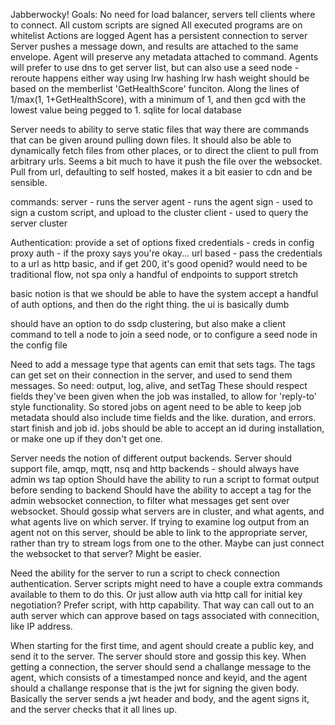 Jabberwocky!
Goals:
No need for load balancer, servers tell clients where to connect.
All custom scripts are signed
All executed programs are on whitelist
Actions are logged
Agent has a persistent connection to server
Server pushes a message down, and results are attached to the same envelope.  Agent will preserve any metadata attached to command.
Agents will prefer to use dns to get server list, but can also use a seed node - reroute happens either way using lrw hashing
lrw hash weight should be based on the memberlist 'GetHealthScore' funciton.  Along the lines of 1/max(1, 1+GetHealthScore), with a minimum of 1, and then gcd with the lowest value being pegged to 1.
sqlite for local database

Server needs to ability to serve static files
that way there are commands that can be given around pulling down files.
It should also be able to dynamically fetch files from other places, or to direct the client to pull from arbitrary urls.
Seems a bit much to have it push the file over the websocket.
Pull from url, defaulting to self hosted, makes it a bit easier to cdn and be sensible.

commands:
server - runs the server
agent - runs the agent
sign - used to sign a custom script, and upload to the cluster
client - used to query the server cluster

Authentication:
 provide a set of options
 fixed credentials - creds in config
 proxy auth - if the proxy says you're okay...
 url based - pass the credentials to a url as http basic, and if get 200, it's good
 openid?
   would need to be traditional flow, not spa
   only a handful of endpoints to support
   stretch
    

 basic notion is that we should be able to have the system accept a handful of auth options, and then do the right thing.
 the ui is basically dumb

should have an option to do ssdp clustering, but also make a client command to tell a node to join a seed node, or to configure a seed node in the config file


Need to add a message type that agents can emit that sets tags.  The tags can get set on their connection in the server, and used to send them messages.
So need: output, log, alive, and setTag
These should respect fields they've been given when the job was installed, to allow for 'reply-to' style functionality.  So stored jobs on agent need to be able to keep job metadata
should also include time fields and the like.  duration, and errors.  start finish and job id. jobs should be able to accept an id during installation, or make one up if they don't get one.

Server needs the notion of different output backends.
Server should support file, amqp, mqtt, nsq and http backends - should always have admin ws tap option
Should have the ability to run a script to format output before sending to backend
Should have the ability to accept a tag for the admin websocket connection, to filter what messages get sent over websocket.
Should gossip what servers are in cluster, and what agents, and what agents live on which server.
If trying to examine log output from an agent not on this server, should be able to link to the appropriate server, rather than try to stream logs from one to the other.
Maybe can just connect the websocket to that server?  Might be easier.

Need the ability for the server to run a script to check connection authentication.  Server scripts might need to have a couple extra commands available to them to do this.  Or just allow auth via http call for initial key negotiation?  Prefer script, with http capability.  That way can call out to an auth server which can approve based on tags associated with connecition, like IP address.


When starting for the first time, and agent should create a public key, and send it to the server.  The server should store and gossip this key.
When getting a connection, the server should send a challange message to the agent, which consists of a timestamped nonce and keyid, and the agent should a challange response
that is the jwt for signing the given body.  Basically the server sends a jwt header and body, and the agent signs it, and the server checks that it all lines up.
